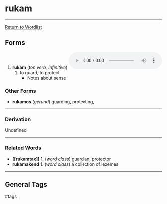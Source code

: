 # rukam
---
[Return to Wordlist](_dict_LETTER)

## Forms

1. **rukam** (_ton verb, infinitive_) ![audio sample](audio/dir/file.mp3)
	1. to guard, to protect
		+ Notes about sense

### Other Forms

- **rukamos** (_gerund_) guarding, protecting,

---
### Derivation

Undefined

---
### Related Words

* **[[rukamtax]]** 1. (_word class_) guardian, protector
* **rukamakend** 1. (*word class*) a collection of lexemes

---
## General Tags

#tags
